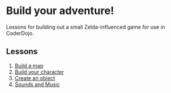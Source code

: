 # Build your adventure!

Lessons for building out a small Zelda-influenced game for use in CoderDojo.

## Lessons

1. [Build a map](lessons/1-maps)
2. [Build your character](lessons/2-character)
3. [Create an object](lessons/3-objects)
4. [Sounds and Music](lessons/4-sounds-and-music)
